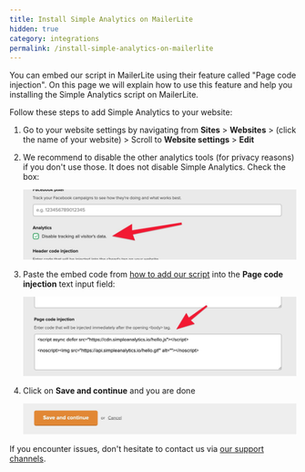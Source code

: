 ```yaml
---
title: Install Simple Analytics on MailerLite
hidden: true
category: integrations
permalink: /install-simple-analytics-on-mailerlite
---
```


You can embed our script in MailerLite using their feature called "Page code injection". On this page we will explain how to use this feature and help you installing the Simple Analytics script on MailerLite.

Follow these steps to add Simple Analytics to your website:

1. Go to your website settings by navigating from **Sites** > **Websites** > (click the name of your website) > Scroll to **Website settings** > **Edit**

1. We recommend to disable the other analytics tools (for privacy reasons) if you don't use those. It does not disable Simple Analytics. Check the box:

   ![](/images/mailerlite-disable-analytics.jpg)

1. Paste the embed code from [how to add our script](/script) into the **Page code injection** text input field:

   ![](/images/mailerlite-add-html.jpg)

1. Click on **Save and continue** and you are done

   ![](/images/mailerlite-save.jpg)

If you encounter issues, don't hesitate to contact us via [our support channels](https://simpleanalytics.com/contact).
